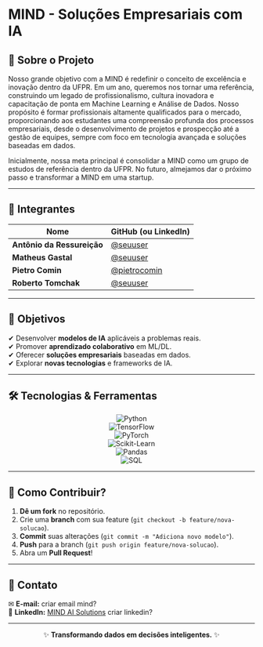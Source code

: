 # **MIND - Soluções Empresariais com IA**   

## **📌 Sobre o Projeto**  
Nosso grande objetivo com a MIND é redefinir o conceito de excelência e inovação dentro da UFPR. Em um ano, queremos nos tornar uma referência, construindo um legado de profissionalismo, cultura inovadora e capacitação de ponta em Machine Learning e Análise de Dados. Nosso propósito é formar profissionais altamente qualificados para o mercado, proporcionando aos estudantes uma compreensão profunda dos processos empresariais, desde o desenvolvimento de projetos e prospecção até a gestão de equipes, sempre com foco em tecnologia avançada e soluções baseadas em dados.

Inicialmente, nossa meta principal é consolidar a MIND como um grupo de estudos de referência dentro da UFPR. No futuro, almejamos dar o próximo passo e transformar a MIND em uma startup.  

---

## **👥 Integrantes**  

| Nome                     | GitHub (ou LinkedIn) |  
|--------------------------|----------------------|  
| **Antônio da Ressureição** | [@seuuser](https://github.com/) |  
| **Matheus Gastal**        | [@seuuser](https://github.com/) |  
| **Pietro Comin**          | [@pietrocomin](https://github.com/pietrocomin) |  
| **Roberto Tomchak**       | [@seuuser](https://github.com/) |  

---

## **🎯 Objetivos**  
✔ Desenvolver **modelos de IA** aplicáveis a problemas reais.  
✔ Promover **aprendizado colaborativo** em ML/DL.  
✔ Oferecer **soluções empresariais** baseadas em dados.  
✔ Explorar **novas tecnologias** e frameworks de IA.  

---

## **🛠 Tecnologias & Ferramentas**  

<div align="center">  

![Python](https://img.shields.io/badge/Python-3776AB?style=for-the-badge&logo=python&logoColor=white)  
![TensorFlow](https://img.shields.io/badge/TensorFlow-FF6F00?style=for-the-badge&logo=tensorflow&logoColor=white)  
![PyTorch](https://img.shields.io/badge/PyTorch-EE4C2C?style=for-the-badge&logo=pytorch&logoColor=white)  
![Scikit-Learn](https://img.shields.io/badge/Scikit--Learn-F7931E?style=for-the-badge&logo=scikit-learn&logoColor=white)  
![Pandas](https://img.shields.io/badge/Pandas-150458?style=for-the-badge&logo=pandas&logoColor=white)  
![SQL](https://img.shields.io/badge/SQL-4479A1?style=for-the-badge&logo=postgresql&logoColor=white)  

</div>  

---

## **📂 Como Contribuir?**  
1. **Dê um fork** no repositório.  
2. Crie uma **branch** com sua feature (`git checkout -b feature/nova-solucao`).  
3. **Commit** suas alterações (`git commit -m "Adiciona novo modelo"`).  
4. **Push** para a branch (`git push origin feature/nova-solucao`).  
5. Abra um **Pull Request**!  

---

## **📩 Contato**  
✉ **E-mail:** criar email mind?  
🔗 **LinkedIn:** [MIND AI Solutions](https://linkedin.com/company/) criar linkedin? 

---

<div align="center">  

✨ **Transformando dados em decisões inteligentes.** ✨  

</div>  
